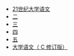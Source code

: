 <link href="css/style.css" rel="stylesheet" type="text/css" />

<div class="pages">

- [21世纪大学语文](tmp/t1.md)
- [二](tmp/t2.md)
- [三](tmp/t3.md)
- [四](tmp/t4.md)
- [五](tmp/t5.md)
- [大学语文（ C 修订版）](tmp/t6.md)

</div>

